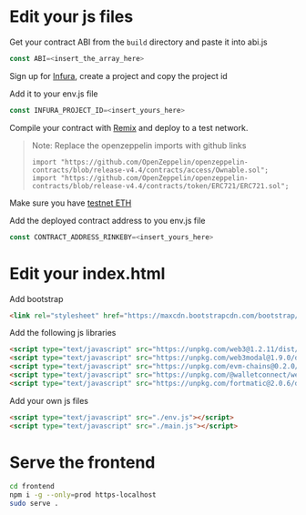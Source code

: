 # Edit your js files

Get your contract ABI from the `build` directory and paste it into abi.js

```js
const ABI=<insert_the_array_here>
```

Sign up for [Infura](https://infura.io/), create a project and copy the project id

Add it to your env.js file

```js
const INFURA_PROJECT_ID=<insert_yours_here>
```

Compile your contract with [Remix](https://remix.ethereum.org) and deploy to a test network.

> Note: Replace the openzeppelin imports with github links
> ```
> import "https://github.com/OpenZeppelin/openzeppelin-contracts/blob/release-v4.4/contracts/access/Ownable.sol";
> import "https://github.com/OpenZeppelin/openzeppelin-contracts/blob/release-v4.4/contracts/token/ERC721/ERC721.sol";
> ```

Make sure you have [testnet ETH](https://faucets.chain.link)

Add the deployed contract address to you env.js file

```js
const CONTRACT_ADDRESS_RINKEBY=<insert_yours_here>
```

# Edit your index.html

Add bootstrap

```html
<link rel="stylesheet" href="https://maxcdn.bootstrapcdn.com/bootstrap/3.3.7/css/bootstrap.min.css" integrity="sha384-BVYiiSIFeK1dGmJRAkycuHAHRg32OmUcww7on3RYdg4Va+PmSTsz/K68vbdEjh4u" crossorigin="anonymous">
```

Add the following js libraries

```html
<script type="text/javascript" src="https://unpkg.com/web3@1.2.11/dist/web3.min.js"></script>
<script type="text/javascript" src="https://unpkg.com/web3modal@1.9.0/dist/index.js"></script>
<script type="text/javascript" src="https://unpkg.com/evm-chains@0.2.0/dist/umd/index.min.js"></script>
<script type="text/javascript" src="https://unpkg.com/@walletconnect/web3-provider@1.2.1/dist/umd/index.min.js"></script>
<script type="text/javascript" src="https://unpkg.com/fortmatic@2.0.6/dist/fortmatic.js"></script>
```

Add your own js files

```html
<script type="text/javascript" src="./env.js"></script>
<script type="text/javascript" src="./main.js"></script>
```

# Serve the frontend

```sh
cd frontend
npm i -g --only=prod https-localhost
sudo serve .
```
